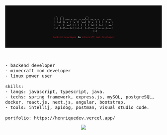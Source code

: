 <p align="center">
  <img src="banner7.png">
</p><br>
<p>
  <samp>
      - backend developer<br>
      - minecraft mod developer<br>
      - linux power user<br><br>
      skills:<br>
        - langs: javascript, typescript, java.<br>
        - techs: spring framework, express.js, mySQL, postgreSQL, docker, react.js, next.js, angular, bootstrap.<br>
        - tools: intellij, apidog, postman, visual studio code.<br><br>
      portfolio: https://henriquedev.vercel.app/
  </samp>
</p>

<p align="center">
  <img src="https://github-readme-stats.vercel.app/api/?username=H3nriqueL1ma&show_icons=true&title_color=fff&icon_color=79ff97&text_color=9f9f9f&bg_color=151515"/>
</p>
